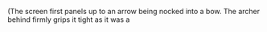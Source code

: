 (The screen first panels up to an arrow being nocked into a bow. The archer behind firmly grips it tight as it was a